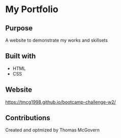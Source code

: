 # My Portfolio

## Purpose
A website to demonstrate my works and skillsets

## Built with
* HTML
* CSS

## Website
https://tmcg1998.github.io/bootcamp-challenge-w2/

## Contributions
Created and optmized by Thomas McGovern
